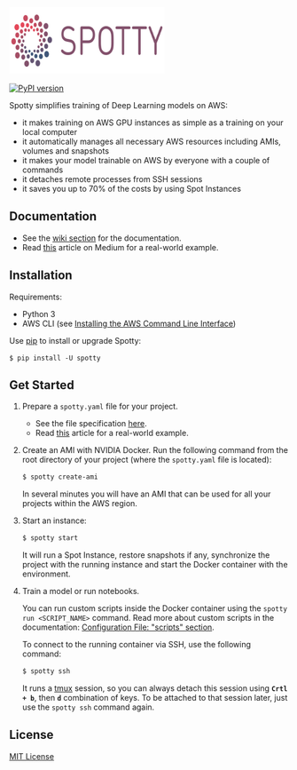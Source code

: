 <img src="logo.png" width="280" height="120" />

[![PyPI version](https://badge.fury.io/py/spotty.svg)](https://badge.fury.io/py/spotty)

Spotty simplifies training of Deep Learning models on AWS:

- it makes training on AWS GPU instances as simple as a training on your local computer
- it automatically manages all necessary AWS resources including AMIs, volumes and snapshots
- it makes your model trainable on AWS by everyone with a couple of commands
- it detaches remote processes from SSH sessions
- it saves you up to 70% of the costs by using Spot Instances

## Documentation

- See the [wiki section](https://github.com/apls777/spotty/wiki) for the documentation.
- Read [this](https://medium.com/@apls/how-to-train-deep-learning-models-on-aws-spot-instances-using-spotty-8d9e0543d365) 
article on Medium for a real-world example.

## Installation

Requirements:
  * Python 3
  * AWS CLI (see [Installing the AWS Command Line Interface](http://docs.aws.amazon.com/cli/latest/userguide/installing.html))

Use [pip](http://www.pip-installer.org/en/latest/) to install or upgrade Spotty:

    $ pip install -U spotty

## Get Started

1. Prepare a `spotty.yaml` file for your project.

   - See the file specification [here](https://github.com/apls777/spotty/wiki/Configuration-File).
   - Read [this](https://medium.com/@apls/how-to-train-deep-learning-models-on-aws-spot-instances-using-spotty-8d9e0543d365) 
   article for a real-world example.

2. Create an AMI with NVIDIA Docker. Run the following command from the root directory of your project 
(where the `spotty.yaml` file is located):

    ```bash
    $ spotty create-ami
    ```

    In several minutes you will have an AMI that can be used for all your projects within the AWS region.

3. Start an instance:

    ```bash
    $ spotty start
    ```

    It will run a Spot Instance, restore snapshots if any, synchronize the project with the running instance 
    and start the Docker container with the environment.

4. Train a model or run notebooks.

    You can run custom scripts inside the Docker container using the `spotty run <SCRIPT_NAME>` command. Read more
    about custom scripts in the documentation: 
    [Configuration File: "scripts" section](https://github.com/apls777/spotty/wiki/Configuration-File#scripts-section-optional).

    To connect to the running container via SSH, use the following command:

    ```bash
    $ spotty ssh
    ```

    It runs a [tmux](https://github.com/tmux/tmux/wiki) session, so you can always detach this session using
    __`Crtl + b`__, then __`d`__ combination of keys. To be attached to that session later, just use the
    `spotty ssh` command again.

## License

[MIT License](LICENSE)
